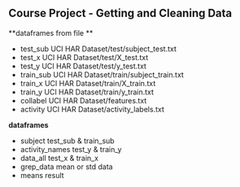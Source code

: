 
## Course Project - Getting and Cleaning Data

**dataframes from file **

* test_sub   UCI HAR Dataset/test/subject_test.txt
* test_x     UCI HAR Dataset/test/X_test.txt
* test_y     UCI HAR Dataset/test/y_test.txt
* train_sub  UCI HAR Dataset/train/subject_train.txt
* train_x    UCI HAR Dataset/train/X_train.txt
* train_y    UCI HAR Dataset/train/y_train.txt
* collabel   UCI HAR Dataset/features.txt
* activity   UCI HAR Dataset/activity_labels.txt

**dataframes**

* subject         test_sub & train_sub
* activity_names  test_y & train_y
* data_all        test_x & train_x
* grep_data       mean or std data
* means           result